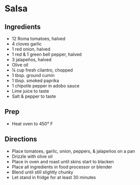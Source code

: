 # Salsa

## Ingredients

- 12 Roma tomatoes, halved
- 4 cloves garlic
- 1 red onion, halved
- 1 red & 1 green bell pepper, halved
- 3 jalapeños, halved
- Olive oil
- ¼ cup fresh cilantro, chopped
- 1 tbsp. ground cumin
- 1 tbsp. smoked paprika
- 1 chipotle pepper in adobo sauce
- Lime juice to taste
- Salt & pepper to taste

## Prep

- Heat oven to 450° F

## Directions

- Place tomatoes, garlic, onion, peppers, & jalapeños on a pan
- Drizzle with olive oil
- Place in oven and roast until skins start to blacken
- Place all ingredients in food processor or blender
- Blend until still slightly chunky
- Let stand in fridge for at least 30 minutes
